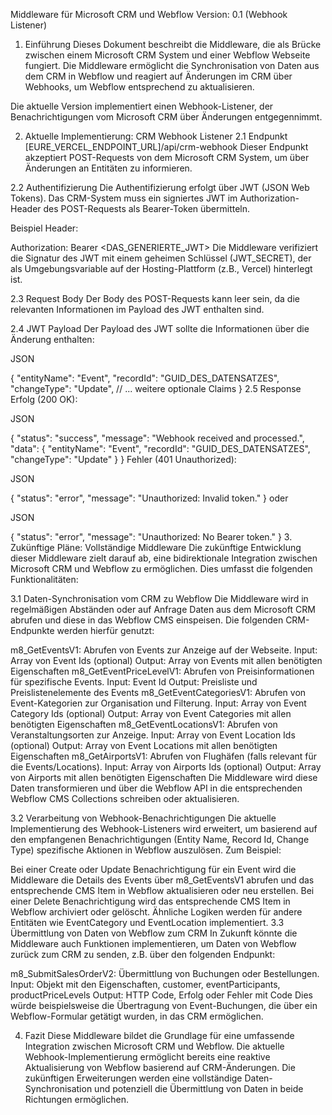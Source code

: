 Middleware für Microsoft CRM und Webflow
Version: 0.1 (Webhook Listener)

1. Einführung
Dieses Dokument beschreibt die Middleware, die als Brücke zwischen einem Microsoft CRM System und einer Webflow Webseite fungiert. Die Middleware ermöglicht die Synchronisation von Daten aus dem CRM in Webflow und reagiert auf Änderungen im CRM über Webhooks, um Webflow entsprechend zu aktualisieren.

Die aktuelle Version implementiert einen Webhook-Listener, der Benachrichtigungen vom Microsoft CRM über Änderungen entgegennimmt.

2. Aktuelle Implementierung: CRM Webhook Listener
2.1 Endpunkt
[EURE_VERCEL_ENDPOINT_URL]/api/crm-webhook
Dieser Endpunkt akzeptiert POST-Requests von dem Microsoft CRM System, um über Änderungen an Entitäten zu informieren.

2.2 Authentifizierung
Die Authentifizierung erfolgt über JWT (JSON Web Tokens). Das CRM-System muss ein signiertes JWT im Authorization-Header des POST-Requests als Bearer-Token übermitteln.

Beispiel Header:

Authorization: Bearer <DAS_GENERIERTE_JWT>
Die Middleware verifiziert die Signatur des JWT mit einem geheimen Schlüssel (JWT_SECRET), der als Umgebungsvariable auf der Hosting-Plattform (z.B., Vercel) hinterlegt ist.

2.3 Request Body
Der Body des POST-Requests kann leer sein, da die relevanten Informationen im Payload des JWT enthalten sind.

2.4 JWT Payload
Der Payload des JWT sollte die Informationen über die Änderung enthalten:

JSON

{
  "entityName": "Event",
  "recordId": "GUID_DES_DATENSATZES",
  "changeType": "Update",
  // ... weitere optionale Claims
}
2.5 Response
Erfolg (200 OK):

JSON

{
  "status": "success",
  "message": "Webhook received and processed.",
  "data": {
    "entityName": "Event",
    "recordId": "GUID_DES_DATENSATZES",
    "changeType": "Update"
  }
}
Fehler (401 Unauthorized):

JSON

{
  "status": "error",
  "message": "Unauthorized: Invalid token."
}
oder

JSON

{
  "status": "error",
  "message": "Unauthorized: No Bearer token."
}
3. Zukünftige Pläne: Vollständige Middleware
Die zukünftige Entwicklung dieser Middleware zielt darauf ab, eine bidirektionale Integration zwischen Microsoft CRM und Webflow zu ermöglichen. Dies umfasst die folgenden Funktionalitäten:

3.1 Daten-Synchronisation vom CRM zu Webflow
Die Middleware wird in regelmäßigen Abständen oder auf Anfrage Daten aus dem Microsoft CRM abrufen und diese in das Webflow CMS einspeisen. Die folgenden CRM-Endpunkte werden hierfür genutzt:

m8_GetEventsV1: Abrufen von Events zur Anzeige auf der Webseite.
Input: Array von Event Ids (optional)
Output: Array von Events mit allen benötigten Eigenschaften
m8_GetEventPriceLevelV1: Abrufen von Preisinformationen für spezifische Events.
Input: Event Id
Output: Preisliste und Preislistenelemente des Events
m8_GetEventCategoriesV1: Abrufen von Event-Kategorien zur Organisation und Filterung.
Input: Array von Event Category Ids (optional)
Output: Array von Event Categories mit allen benötigten Eigenschaften
m8_GetEventLocationsV1: Abrufen von Veranstaltungsorten zur Anzeige.
Input: Array von Event Location Ids (optional)
Output: Array von Event Locations mit allen benötigten Eigenschaften
m8_GetAirportsV1: Abrufen von Flughäfen (falls relevant für die Events/Locations).
Input: Array von Airports Ids (optional)
Output: Array von Airports mit allen benötigten Eigenschaften
Die Middleware wird diese Daten transformieren und über die Webflow API in die entsprechenden Webflow CMS Collections schreiben oder aktualisieren.

3.2 Verarbeitung von Webhook-Benachrichtigungen
Die aktuelle Implementierung des Webhook-Listeners wird erweitert, um basierend auf den empfangenen Benachrichtigungen (Entity Name, Record Id, Change Type) spezifische Aktionen in Webflow auszulösen. Zum Beispiel:

Bei einer Create oder Update Benachrichtigung für ein Event wird die Middleware die Details des Events über m8_GetEventsV1 abrufen und das entsprechende CMS Item in Webflow aktualisieren oder neu erstellen.
Bei einer Delete Benachrichtigung wird das entsprechende CMS Item in Webflow archiviert oder gelöscht.
Ähnliche Logiken werden für andere Entitäten wie EventCategory und EventLocation implementiert.
3.3 Übermittlung von Daten von Webflow zum CRM
In Zukunft könnte die Middleware auch Funktionen implementieren, um Daten von Webflow zurück zum CRM zu senden, z.B. über den folgenden Endpunkt:

m8_SubmitSalesOrderV2: Übermittlung von Buchungen oder Bestellungen.
Input: Objekt mit den Eigenschaften, customer, eventParticipants, productPriceLevels
Output: HTTP Code, Erfolg oder Fehler mit Code
Dies würde beispielsweise die Übertragung von Event-Buchungen, die über ein Webflow-Formular getätigt wurden, in das CRM ermöglichen.

4. Fazit
Diese Middleware bildet die Grundlage für eine umfassende Integration zwischen Microsoft CRM und Webflow. Die aktuelle Webhook-Implementierung ermöglicht bereits eine reaktive Aktualisierung von Webflow basierend auf CRM-Änderungen. Die zukünftigen Erweiterungen werden eine vollständige Daten-Synchronisation und potenziell die Übermittlung von Daten in beide Richtungen ermöglichen.